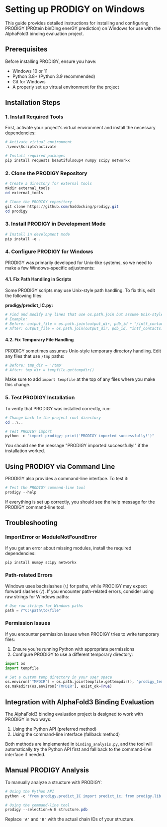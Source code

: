 # Setting up PRODIGY on Windows

This guide provides detailed instructions for installing and configuring PRODIGY (PROtein binDIng enerGY prediction) on Windows for use with the AlphaFold3 binding evaluation project.

## Prerequisites

Before installing PRODIGY, ensure you have:

- Windows 10 or 11
- Python 3.8+ (Python 3.9 recommended)
- Git for Windows
- A properly set up virtual environment for the project

## Installation Steps

### 1. Install Required Tools

First, activate your project's virtual environment and install the necessary dependencies:

```powershell
# Activate virtual environment
.\venv\Scripts\activate

# Install required packages
pip install requests beautifulsoup4 numpy scipy networkx
```

### 2. Clone the PRODIGY Repository

```powershell
# Create a directory for external tools
mkdir external_tools
cd external_tools

# Clone the PRODIGY repository
git clone https://github.com/haddocking/prodigy.git
cd prodigy
```

### 3. Install PRODIGY in Development Mode

```powershell
# Install in development mode
pip install -e .
```

### 4. Configure PRODIGY for Windows

PRODIGY was primarily developed for Unix-like systems, so we need to make a few Windows-specific adjustments:

#### 4.1. Fix Path Handling in Scripts

Some PRODIGY scripts may use Unix-style path handling. To fix this, edit the following files:

**prodigy/predict_IC.py:**

```python
# Find and modify any lines that use os.path.join but assume Unix-style separators
# Example:
# Before: output_file = os.path.join(output_dir, pdb_id + "/intf_contacts.list")
# After: output_file = os.path.join(output_dir, pdb_id, "intf_contacts.list")
```

#### 4.2. Fix Temporary File Handling

PRODIGY sometimes assumes Unix-style temporary directory handling. Edit any files that use `/tmp` paths:

```python
# Before: tmp_dir = '/tmp'
# After: tmp_dir = tempfile.gettempdir()
```

Make sure to add `import tempfile` at the top of any files where you make this change.

### 5. Test PRODIGY Installation

To verify that PRODIGY was installed correctly, run:

```powershell
# Change back to the project root directory
cd ..\..

# Test PRODIGY import
python -c "import prodigy; print('PRODIGY imported successfully!')"
```

You should see the message "PRODIGY imported successfully!" if the installation worked.

## Using PRODIGY via Command Line

PRODIGY also provides a command-line interface. To test it:

```powershell
# Test the PRODIGY command-line tool
prodigy --help
```

If everything is set up correctly, you should see the help message for the PRODIGY command-line tool.

## Troubleshooting

### ImportError or ModuleNotFoundError

If you get an error about missing modules, install the required dependencies:

```powershell
pip install numpy scipy networkx
```

### Path-related Errors

Windows uses backslashes (`\`) for paths, while PRODIGY may expect forward slashes (`/`). If you encounter path-related errors, consider using raw strings for Windows paths:

```python
# Use raw strings for Windows paths
path = r"C:\path\to\file"
```

### Permission Issues

If you encounter permission issues when PRODIGY tries to write temporary files:

1. Ensure you're running Python with appropriate permissions
2. Configure PRODIGY to use a different temporary directory:

```python
import os
import tempfile

# Set a custom temp directory in your user space
os.environ['TMPDIR'] = os.path.join(tempfile.gettempdir(), 'prodigy_temp')
os.makedirs(os.environ['TMPDIR'], exist_ok=True)
```

## Integration with AlphaFold3 Binding Evaluation

The AlphaFold3 binding evaluation project is designed to work with PRODIGY in two ways:

1. Using the Python API (preferred method)
2. Using the command-line interface (fallback method)

Both methods are implemented in `binding_analysis.py`, and the tool will automatically try the Python API first and fall back to the command-line interface if needed.

## Manual PRODIGY Analysis

To manually analyze a structure with PRODIGY:

```powershell
# Using the Python API
python -c "from prodigy.predict_IC import predict_ic; from prodigy.lib.parsers import parse_structure; struct = parse_structure('path/to/structure.pdb'); result = predict_ic(struct, ['A'], ['B']); print(result)"

# Using the command-line tool
prodigy --selection=A B structure.pdb
```

Replace `'A'` and `'B'` with the actual chain IDs of your structure.